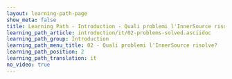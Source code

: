 ```yaml
---
layout: learning-path-page
show_meta: false
title: Learning Path - Introduction - Quali problemi l'InnerSource risolve?
learning_path_article: introduction/it/02-problems-solved.asciidoc
learning_path_group: Introduction
learning_path_menu_title: 02 - Quali problemi l'InnerSource risolve?
learning_path_position: 2
learning_path_translation: it
no_video: true
---
```

<!--- This file autogenerated from https://github.com/InnerSourceCommons/InnerSourceLearningPath/blob/master/scripts/generate_learning_path_markdown.js -->